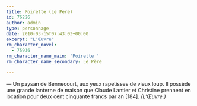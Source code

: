 ```yaml
---
title: Poirette (Le Père)
id: 76226
author: admin
type: personnage
date: 2010-03-15T07:43:03+00:00
excerpt: "L'Œuvre"
rm_character_novel:
  - 75936
rm_character_name_main: 'Poirette '
rm_character_name_secondary: Le Père

---
```

— Un paysan de Bennecourt, aux yeux rapetisses de vieux loup. Il possède une grande lanterne de maison que Claude Lantier et Christine prennent en location pour deux cent cinquante francs par an [184]. _(L&rsquo;Œuvre.)_